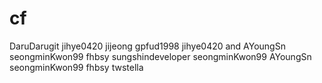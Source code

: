 # cf
DaruDarugit
jihye0420
jijeong
gpfud1998
jihye0420
and AYoungSn
seongminKwon99
fhbsy
sungshindeveloper
seongminKwon99
 AYoungSn
seongminKwon99
fhbsy
twstella